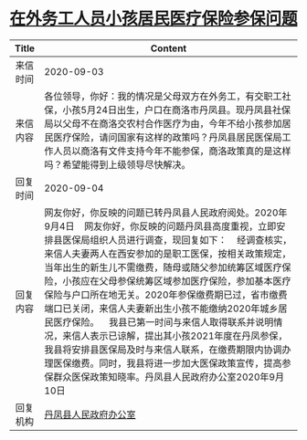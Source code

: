 # <a href="http://www.shangluo.gov.cn/zmhd/ldxxxx.jsp?urltype=leadermail.LeaderMailContentUrl&wbtreeid=1112&leadermailid=6405">在外务工人员小孩居民医疗保险参保问题</a>
|Title|Content|
|:---:|---|
|来信时间|2020-09-03|
|来信内容|各位领导，你好：我的情况是父母双方在外务工，有交职工社保，小孩5月24日出生，户口在商洛市丹凤县。现丹凤县社保局以父母不在商洛交农村合作医疗为由，今年不给小孩参加居民医疗保险，请问国家有这样的政策吗？丹凤县居民医保局工作人员以商洛有文件支持今年不能参保，商洛政策真的是这样吗？希望能得到上级领导尽快解决。|
|回复时间|2020-09-04|
|回复内容|网友你好，你反映的问题已转丹凤县人民政府阅处。2020年9月4日    网友你好，你反映的问题丹凤县高度重视，立即安排县医保局组织人员进行调查，现回复如下：    经调查核实，来信人夫妻两人在西安参加的是职工医保，按相关政策规定，当年出生的新生儿不需缴费，随母或随父参加统筹区域医疗保险，小孩应在父母参保统筹区域参加医疗保险，参加基本医疗保险与户口所在地无关。2020年参保缴费期已过，省市缴费端口已关闭，来信人夫妻新出生小孩不能缴纳2020年城乡居民医疗保险。    我县已第一时间与来信人取得联系并说明情况，来信人表示已谅解，提出其小孩2021年度在丹凤参保，我县将安排县医保局及时与来信人联系，在缴费期限内协调办理医保缴费。同时，我县将进一步加大医保政策宣传，提高参保群众医保政策知晓率。丹凤县人民政府办公室2020年9月10日|
|回复机构|<a href="../../categories/agencies/丹凤县人民政府办公室.md">丹凤县人民政府办公室</a>|
